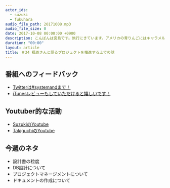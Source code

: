 ```yaml
---
actor_ids:
  - suzuki
  - fukuhara
audio_file_path: 20171008.mp3
audio_file_size: 0
date: 2017-10-08 00:00:00 +0900
description: こんばんは宮島です。旅行にきています。アメリカの青りんごにはキャラメルソースがついてくるって知っていましたか？そして、フライといったらフライドポテトのことですよ。そういえば今日は夕飯を食べていないような気がします。ということで、鈴木さんが一人でなんとかしてくれた34回です。どうぞ！
duration: "00:00"
layout: article
title: ＃34 福原さんと語るプロジェクトを推進する上での話
---
```

## 番組へのフィードバック
* [Twitterは#systemandまで！](https://twitter.com/search?q=%23systemand)
* [iTunesレビューもしていただけると嬉しいです！](https://itunes.apple.com/jp/podcast/systemand-online/id1205168408?mt=2)

## Youtuber的な活動
* [SuzukiのYoutube](https://www.youtube.com/channel/UCqTozqKO5AWD8OccCnW3Rvw)
* [TakiguchiのYoutube](https://www.youtube.com/channel/UCtoXGiMeDggQPdGoanDE2sA)


## 今週のネタ
* 設計書の粒度
* DB設計について
* プロジェクトマネージメントについて
* ドキュメントの作成について

